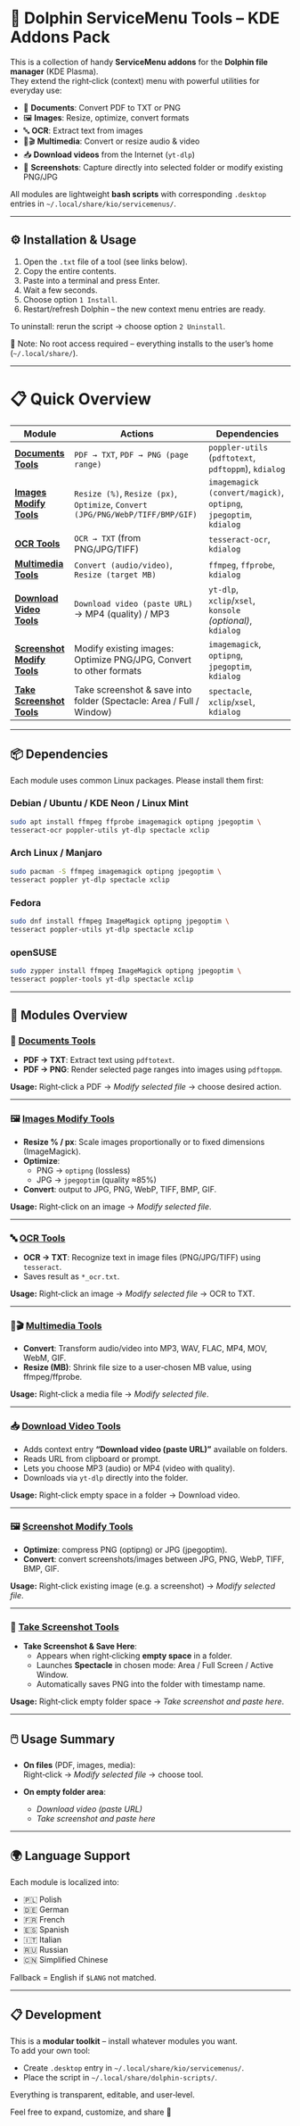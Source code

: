 # 🐬 Dolphin ServiceMenu Tools – KDE Addons Pack

This is a collection of handy **ServiceMenu addons** for the **Dolphin file manager** (KDE Plasma).  
They extend the right‑click (context) menu with powerful utilities for everyday use:

- 📑 **Documents**: Convert PDF to TXT or PNG  
- 🖼 **Images**: Resize, optimize, convert formats  
- 🔤 **OCR**: Extract text from images  
- 🎵🎬 **Multimedia**: Convert or resize audio & video  
- 📥 **Download videos** from the Internet (`yt-dlp`)  
- 📸 **Screenshots**: Capture directly into selected folder or modify existing PNG/JPG  

All modules are lightweight **bash scripts** with corresponding `.desktop` entries in `~/.local/share/kio/servicemenus/`.

---

## ⚙️ Installation & Usage

1. Open the `.txt` file of a tool (see links below).  
2. Copy the entire contents.  
3. Paste into a terminal and press Enter.  
4. Wait a few seconds.  
5. Choose option `1 Install`.  
6. Restart/refresh Dolphin – the new context menu entries are ready.  

To uninstall: rerun the script → choose option `2 Uninstall`.  

📌 Note: No root access required – everything installs to the user’s home (`~/.local/share/`).  

---

# 📋 Quick Overview

| Module | Actions | Dependencies |
|--------|---------|--------------|
| **[Documents Tools](./Documents-tools-terminal_paste_code.txt)** | `PDF → TXT`, `PDF → PNG (page range)` | `poppler-utils` (`pdftotext`, `pdftoppm`), `kdialog` |
| **[Images Modify Tools](./Images-modify-tools-terminal_paste_code.txt)** | `Resize (%)`, `Resize (px)`, `Optimize`, `Convert (JPG/PNG/WebP/TIFF/BMP/GIF)` | `imagemagick (convert/magick)`, `optipng`, `jpegoptim`, `kdialog` |
| **[OCR Tools](./OCR-to-TXT-terminal_paste_code.txt)** | `OCR → TXT` (from PNG/JPG/TIFF) | `tesseract-ocr`, `kdialog` |
| **[Multimedia Tools](./Multimedia-tools-terminal_paste_code.txt)** | `Convert (audio/video)`, `Resize (target MB)` | `ffmpeg`, `ffprobe`, `kdialog` |
| **[Download Video Tools](./Download-video-yt-dlp-terminal-paste-code.txt)** | `Download video (paste URL)` → MP4 (quality) / MP3 | `yt-dlp`, `xclip`/`xsel`, `konsole` *(optional)*, `kdialog` |
| **[Screenshot Modify Tools](./Screenshot-modify-tools-terminal_paste_code.txt)** | Modify existing images: Optimize PNG/JPG, Convert to other formats | `imagemagick`, `optipng`, `jpegoptim`, `kdialog` |
| **[Take Screenshot Tools](./Take-screenshot-terminal_paste_code.txt)** | Take screenshot & save into folder (Spectacle: Area / Full / Window) | `spectacle`, `xclip`/`xsel`, `kdialog` |

---

## 📦 Dependencies

Each module uses common Linux packages. Please install them first:

### Debian / Ubuntu / KDE Neon / Linux Mint
```bash
sudo apt install ffmpeg ffprobe imagemagick optipng jpegoptim \
tesseract-ocr poppler-utils yt-dlp spectacle xclip
```

### Arch Linux / Manjaro
```bash
sudo pacman -S ffmpeg imagemagick optipng jpegoptim \
tesseract poppler yt-dlp spectacle xclip
```

### Fedora
```bash
sudo dnf install ffmpeg ImageMagick optipng jpegoptim \
tesseract poppler-utils yt-dlp spectacle xclip
```

### openSUSE
```bash
sudo zypper install ffmpeg ImageMagick optipng jpegoptim \
tesseract poppler-tools yt-dlp spectacle xclip
```

---

## 📂 Modules Overview

### 📑 [Documents Tools](./Documents-tools-terminal_paste_code.txt)
- **PDF → TXT**: Extract text using `pdftotext`.  
- **PDF → PNG**: Render selected page ranges into images using `pdftoppm`.  

**Usage:** Right‑click a PDF → *Modify selected file* → choose desired action.  

---

### 🖼 [Images Modify Tools](./Images-modify-tools-terminal_paste_code.txt)
- **Resize % / px**: Scale images proportionally or to fixed dimensions (ImageMagick).  
- **Optimize**:  
  - PNG → `optipng` (lossless)  
  - JPG → `jpegoptim` (quality ≈85%)  
- **Convert**: output to JPG, PNG, WebP, TIFF, BMP, GIF.  

**Usage:** Right‑click on an image → *Modify selected file*.  

---

### 🔤 [OCR Tools](./OCR-to-TXT-terminal_paste_code.txt)
- **OCR → TXT**: Recognize text in image files (PNG/JPG/TIFF) using `tesseract`.  
- Saves result as `*_ocr.txt`.  

**Usage:** Right‑click an image → *Modify selected file* → OCR to TXT.  

---

### 🎵🎬 [Multimedia Tools](./Multimedia-tools-terminal_paste_code.txt)
- **Convert**: Transform audio/video into MP3, WAV, FLAC, MP4, MOV, WebM, GIF.  
- **Resize (MB)**: Shrink file size to a user‑chosen MB value, using ffmpeg/ffprobe.  

**Usage:** Right‑click a media file → *Modify selected file*.  

---

### 📥 [Download Video Tools](./Download-video-yt-dlp-terminal-paste-code.txt)
- Adds context entry **“Download video (paste URL)”** available on folders.  
- Reads URL from clipboard or prompt.  
- Lets you choose MP3 (audio) or MP4 (video with quality).  
- Downloads via `yt-dlp` directly into the folder.  

**Usage:** Right‑click empty space in a folder → Download video.  

---

### 🖼 [Screenshot Modify Tools](./Screenshot-modify-tools-terminal_paste_code.txt)
- **Optimize**: compress PNG (optipng) or JPG (jpegoptim).  
- **Convert**: convert screenshots/images between JPG, PNG, WebP, TIFF, BMP, GIF.  

**Usage:** Right‑click existing image (e.g. a screenshot) → *Modify selected file*.  

---

### 📸 [Take Screenshot Tools](./Take-screenshot-terminal_paste_code.txt)
- **Take Screenshot & Save Here**:  
  - Appears when right‑clicking **empty space** in a folder.  
  - Launches **Spectacle** in chosen mode: Area / Full Screen / Active Window.  
  - Automatically saves PNG into the folder with timestamp name.  

**Usage:** Right‑click empty folder space → *Take screenshot and paste here*.  

---

## 🖱️ Usage Summary

- **On files** (PDF, images, media):  
  Right‑click → *Modify selected file* → choose tool.  

- **On empty folder area**:  
  - *Download video (paste URL)*  
  - *Take screenshot and paste here*  

---

## 🌍 Language Support

Each module is localized into:  
- 🇵🇱 Polish  
- 🇩🇪 German  
- 🇫🇷 French  
- 🇪🇸 Spanish  
- 🇮🇹 Italian  
- 🇷🇺 Russian  
- 🇨🇳 Simplified Chinese  

Fallback = English if `$LANG` not matched.  

---

## 📋 Development

This is a **modular toolkit** – install whatever modules you want.  
To add your own tool:  
- Create `.desktop` entry in `~/.local/share/kio/servicemenus/`.  
- Place the script in `~/.local/share/dolphin-scripts/`.  

Everything is transparent, editable, and user‑level.  

Feel free to expand, customize, and share 🚀  
```
